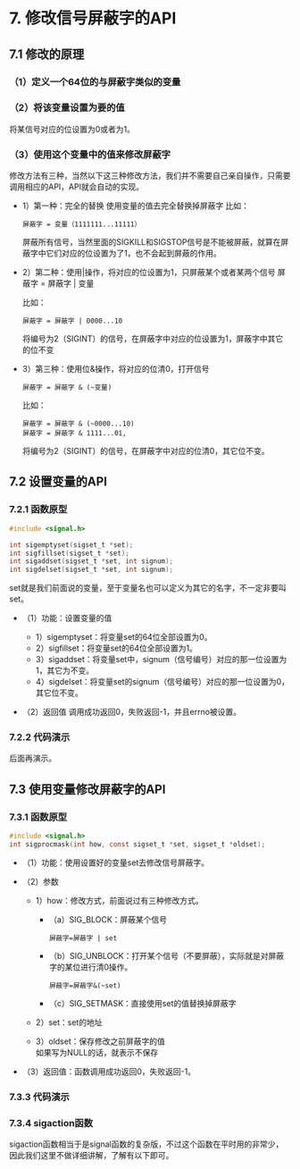 # 7. 修改信号屏蔽字的API

## 7.1 修改的原理

### （1）定义一个64位的与屏蔽字类似的变量

### （2）将该变量设置为要的值

将某信号对应的位设置为0或者为1。

### （3）使用这个变量中的值来修改屏蔽字

修改方法有三种，当然以下这三种修改方法，我们并不需要自己亲自操作，只需要调用相应的API，API就会自动的实现。

+ 1）第一种：完全的替换
  使用变量的值去完全替换掉屏蔽字
  比如：
  
  ```shell
  屏蔽字 = 变量（1111111...11111）
  ```

  屏蔽所有信号，当然里面的SIGKILL和SIGSTOP信号是不能被屏蔽，就算在屏蔽字中它们对应的位设置为了1，也不会起到屏蔽的作用。

+ 2）第二种：使用|操作，将对应的位设置为1，只屏蔽某个或者某两个信号
  屏蔽字 = 屏蔽字 | 变量

  比如：
  
  ```shell
  屏蔽字 = 屏蔽字 | 0000...10
  ```

  将编号为2（SIGINT）的信号，在屏蔽字中对应的位设置为1，屏蔽字中其它的位不变

+ 3）第三种：使用位&操作，将对应的位清0，打开信号
  
  ```shell
  屏蔽字 = 屏蔽字 & (~变量)
  ```

  比如：
  
  ```shell
  屏蔽字 = 屏蔽字 & (~0000...10)
  屏蔽字 = 屏蔽字 & 1111...01,
  ```

  将编号为2（SIGINT）的信号，在屏蔽字中对应的位清0，其它位不变。

## 7.2 设置变量的API	

### 7.2.1 函数原型

```c
#include <signal.h>

int sigemptyset(sigset_t *set);
int sigfillset(sigset_t *set);
int sigaddset(sigset_t *set, int signum);
int sigdelset(sigset_t *set, int signum);
```

set就是我们前面说的变量，至于变量名也可以定义为其它的名字，不一定非要叫set。

+ （1）功能：设置变量的值
  + 1）sigemptyset：将变量set的64位全部设置为0。
  + 2）sigfillset：将变量set的64位全部设置为1。
  + 3）sigaddset：将变量set中，signum（信号编号）对应的那一位设置为1，其它为不变。
  + 4）sigdelset：将变量set的signum（信号编号）对应的那一位设置为0，其它位不变。


+ （2）返回值
  调用成功返回0，失败返回-1，并且errno被设置。

### 7.2.2 代码演示

后面再演示。

## 7.3 使用变量修改屏蔽字的API

### 7.3.1 函数原型

```c
#include <signal.h>
int sigprocmask(int how, const sigset_t *set, sigset_t *oldset);
```

+ （1）功能：使用设置好的变量set去修改信号屏蔽字。
+ （2）参数
  + 1）how：修改方式，前面说过有三种修改方式。
    + （a）SIG_BLOCK：屏蔽某个信号
        
        ```shell
        屏蔽字=屏蔽字 | set
        ```

    + （b）SIG_UNBLOCK：打开某个信号（不要屏蔽），实际就是对屏蔽字的某位进行清0操作。
      
      ```shell
      屏蔽字=屏蔽字&(~set)
      ```

    + （c）SIG_SETMASK：直接使用set的值替换掉屏蔽字

  + 2）set：set的地址  

  + 3）oldset：保存修改之前屏蔽字的值  
    如果写为NULL的话，就表示不保存

+ （3）返回值：函数调用成功返回0，失败返回-1。

### 7.3.3 代码演示

### 7.3.4 sigaction函数			
sigaction函数相当于是signal函数的复杂版，不过这个函数在平时用的非常少，因此我们这里不做详细讲解，了解有以下即可。
